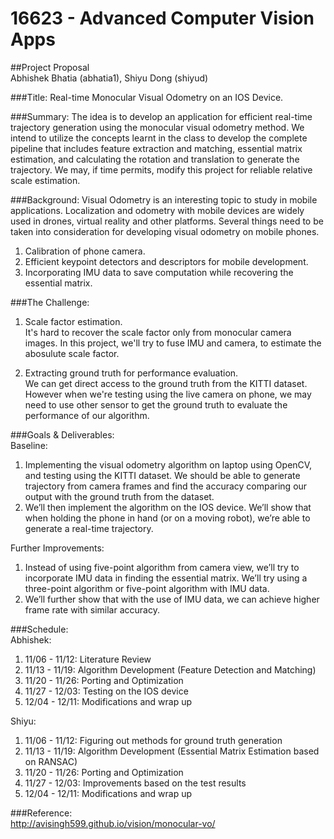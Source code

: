 # 16623 - Advanced Computer Vision Apps 

##Project Proposal <br />
Abhishek Bhatia (abhatia1), Shiyu Dong (shiyud) <br />

###Title: 
Real-time Monocular Visual Odometry on an IOS Device. <br />

###Summary: 
The idea is to develop an application for efficient real-time trajectory generation using the monocular visual odometry method. We intend to utilize the concepts learnt in the class to develop the complete pipeline that includes feature extraction and matching, essential matrix estimation, and calculating the rotation and translation to generate the trajectory. We may, if time permits, modify this project for reliable relative scale estimation. <br />

###Background: 
Visual Odometry is an interesting topic to study in mobile applications. Localization and odometry with mobile devices are widely used in drones, virtual reality and other platforms. Several things need to be taken into consideration for developing visual odometry on mobile phones. <br />
1) Calibration of phone camera. <br />
2) Efficient keypoint detectors and descriptors for mobile development. <br />
3) Incorporating IMU data to save computation while recovering the essential matrix. <br />

###The Challenge: <br />
1) Scale factor estimation. <br />
It's hard to recover the scale factor only from monocular camera images. In this project, we'll try to fuse IMU and camera, to estimate the abosulute scale factor.

2) Extracting ground truth for performance evaluation. <br />
We can get direct access to the ground truth from the KITTI dataset. However when we're testing using the live camera on phone, we may need to use other sensor to get the ground truth to evaluate the performance of our algorithm.

###Goals & Deliverables: <br />
Baseline: <br />
1) Implementing the visual odometry algorithm on laptop using OpenCV, and testing using the KITTI dataset. We should be able to generate trajectory from camera frames and find the accuracy comparing our output with the ground truth from the dataset. <br />
2) We’ll then implement the algorithm on the IOS device. We’ll show that when holding the phone in hand (or on a moving robot), we’re able to generate a real-time trajectory. <br />

Further Improvements: <br />
1) Instead of using five-point algorithm from camera view, we’ll try to incorporate IMU data in finding the essential matrix. We’ll try using a three-point algorithm or five-point algorithm with IMU data. <br />
2) We’ll further show that with the use of IMU data, we can achieve higher frame rate with similar accuracy. <br />

###Schedule: <br />
Abhishek: <br />
1) 11/06 - 11/12: Literature Review <br />
2) 11/13 - 11/19: Algorithm Development (Feature Detection and Matching) <br />
3) 11/20 - 11/26: Porting and Optimization <br />
4) 11/27 - 12/03: Testing on the IOS device <br />
5) 12/04 - 12/11: Modifications and wrap up <br />

Shiyu: <br />
1) 11/06 - 11/12: Figuring out methods for ground truth generation <br />
2) 11/13 - 11/19: Algorithm Development (Essential Matrix Estimation based on RANSAC) <br />
3) 11/20 - 11/26: Porting and Optimization <br />
4) 11/27 - 12/03: Improvements based on the test results <br />
5) 12/04 - 12/11: Modifications and wrap up <br />

###Reference: <br />
http://avisingh599.github.io/vision/monocular-vo/ <br />
